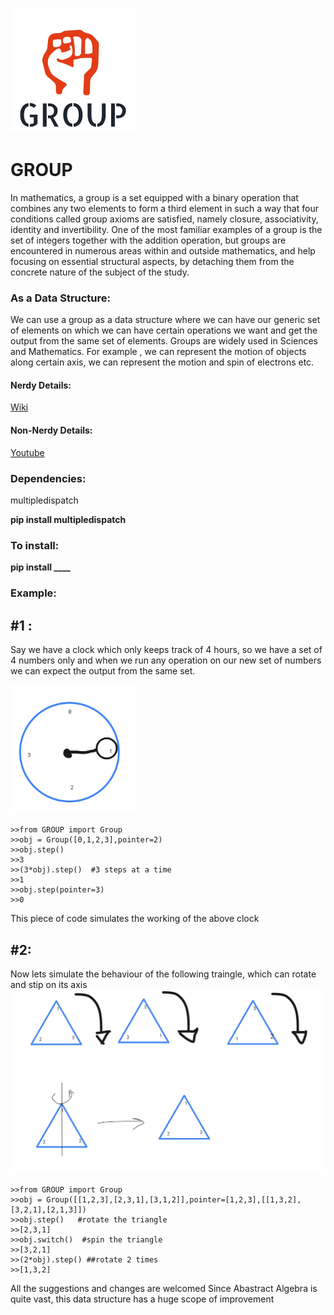 
![GitHub Logo](https://github.com/SadafShafi/GROUP/blob/main/images/dedabc81-4260-491a-b121-7a9a29026704_200x200.png)


# GROUP

In mathematics, a group is a set equipped with a binary operation that combines any two elements to form a third element in such a way that four conditions called group axioms are satisfied, namely closure, associativity, identity and invertibility. One of the most familiar examples of a group is the set of integers together with the addition operation, but groups are encountered in numerous areas within and outside mathematics, and help focusing on essential structural aspects, by detaching them from the concrete nature of the subject of the study.
### As a Data Structure:

We can use a group as a data structure where we can have our generic set of elements on which we can have certain operations we want and get the output from the same set of elements.
Groups are widely used in Sciences and Mathematics.
For example , we can represent the motion of objects along certain axis, we can represent the motion and spin of electrons etc.

#### Nerdy Details:

[Wiki](https://en.wikipedia.org/wiki/Group_(mathematics))

#### Non-Nerdy Details:
[Youtube](https://www.youtube.com/watch?v=g7L_r6zw4-c)

### Dependencies:
 multipledispatch

  **pip install multipledispatch**
  
  
### To install:

**pip install ____**

### Example:

## #1 :
Say we have a clock which only keeps track of 4 hours, so we have a set of 4 numbers only and when we run any operation on our new set of numbers we can expect the output from the same set.

<img src="https://github.com/SadafShafi/GROUP/blob/main/images/autodraw%2010_1_2020%20(1).png" alt="drawing" width="200"/>

    >>from GROUP import Group
    >>obj = Group([0,1,2,3],pointer=2)
    >>obj.step()
    >>3
    >>(3*obj).step()  #3 steps at a time
    >>1
    >>obj.step(pointer=3)
    >>0
 
This piece of code simulates the working of the above clock


## #2:
Now lets simulate the behaviour of the following traingle, which can rotate and stip on its axis
<img src="https://github.com/SadafShafi/GROUP/blob/main/images/autodraw%2010_1_2020.png" alt="drawing" width="600"/>

    >>from GROUP import Group
    >>obj = Group([[1,2,3],[2,3,1],[3,1,2]],pointer=[1,2,3],[[1,3,2],[3,2,1],[2,1,3]])
    >>obj.step()   #rotate the triangle
    >>[2,3,1]
    >>obj.switch()  #spin the triangle
    >>[3,2,1]
    >>(2*obj).step() ##rotate 2 times
    >>[1,3,2]
    
  
All the suggestions and changes are welcomed
Since Abastract Algebra is quite vast, this data structure has a huge scope of improvement

    
